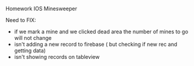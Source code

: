 Homework IOS Minesweeper

Need to FIX:
- if we mark a mine and we clicked dead area the number of mines to go will not change
- isn't adding a new record to firebase ( but checking if new rec and getting data)
- isn't showing records on tableview 
